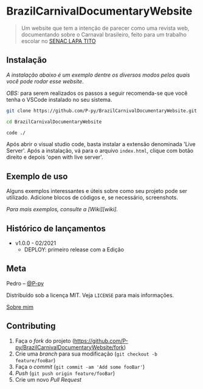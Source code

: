 # BrazilCarnivalDocumentaryWebsite
> Um website que tem a intenção de parecer como uma revista web, documentando sobre o Carnaval brasileiro, feito para um trabalho escolar no [SENAC LAPA TITO](https://www.sp.senac.br/senac-lapa-tito)

## Instalação
*A instalação abaixo é um exemplo dentre os diversos modos pelos quais você pode rodar esse website*.

*OBS:* para serem realizados os passos a seguir recomenda-se que você tenha o VSCode instalado no seu sistema.

```sh
git clone https://github.com/P-py/BrazilCarnivalDocumentaryWebsite.git

cd BrazilCarnivalDocumentaryWebsite

code ./
```

Após abrir o visual studio code, basta instalar a extensão denominada 'Live Server'. Após a instalação, vá para o arquivo `index.html`, clique com botão direito e depois 'open with live server'.

## Exemplo de uso

Alguns exemplos interessantes e úteis sobre como seu projeto pode ser utilizado. Adicione blocos de códigos e, se necessário, screenshots.

_Para mais exemplos, consulte a [Wiki][wiki]._ 

## Histórico de lançamentos

* v1.0.0 - 02/2021
    * DEPLOY: primeiro release com a Edição

## Meta

Pedro – [@P-py](https://twitter.com/curliy1)

Distribuído sob a licença MIT. Veja `LICENSE` para mais informações.

[Sobre mim](https://github.com/P-py/P-py)

## Contributing

1. Faça o _fork_ do projeto (<https://github.com/P-py/BrazilCarnivalDocumentaryWebsite/fork>)
2. Crie uma _branch_ para sua modificação (`git checkout -b feature/fooBar`)
3. Faça o _commit_ (`git commit -am 'Add some fooBar'`)
4. _Push_ (`git push origin feature/fooBar`)
5. Crie um novo _Pull Request_
